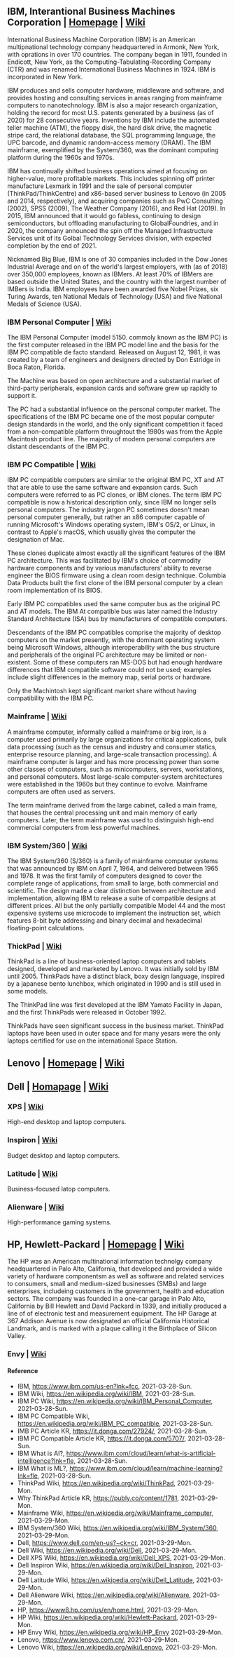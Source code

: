 ## IBM, Interantional Business Machines Corporation | [Homepage](https://www.ibm.com/us-en?lnk=fcc) | [Wiki](https://en.wikipedia.org/wiki/IBM)
International Business Machine Corporation (IBM) is an American multipnational technology company headquartered in Armonk, New York, with oprations in over 170 countries. The company began in 1911, founded in Endicott, New York, as the Computing-Tabulating-Recording Company (CTR) and was renamed International Business Machines in 1924. IBM is incorporated in New York.

IBM produces and sells computer hardware, middleware and software, and provides hosting and consulting services in areas ranging from mainframe computers to nanotechnology. IBM is also a major research organization, holding the record for most U.S. patents generated by a business (as of 2020) for 28 consecutive years. Inventions by IBM include the automated teller machine (ATM), the floppy disk, the hard disk drive, the magnetic stripe card, the relational database, the SQL programming language, the UPC barcode, and dynamic random-access memory (DRAM). The IBM mainframe, exemplified by the System/360, was the dominant computing platform during the 1960s and 1970s.

IBM has continually shifted business operations aimed at focusing on higher-value, more profitable markets. This includes spinning off printer manufacture Lexmark in 1991 and the sale of personal computer (ThinkPad/ThinkCentre) and x86-based server business to Lenovo (in 2005 and 2014, respectively), and acquiring companies such as PwC Consulting (2002), SPSS (2009), The Weather Company (2016), and Red Hat (2019). In 2015, IBM announced that it would go fabless, continuing to design semiconductors, but offloading manufacturing to GlobalFoundries, and in 2020, the company announced the spin off the Managed Infrastructure Services unit of its Golbal Technology Services division, with expected completion by the end of 2021.

Nicknamed Big Blue, IBM is one of 30 companies included in the Dow Jones Industrial Average and on of the world's largest employers, with (as of 2018) over 350,000 employees, known as IBMers. At least 70% of IBMers are based outside the United States, and the country with the largest number of IMBers is India. IBM employees have been awarded five Nobel Prizes, six Turing Awards, ten National Medals of Technology (USA) and five National Medals of Science (USA).

### IBM Personal Computer | [Wiki](https://en.wikipedia.org/wiki/IBM_Personal_Computer)
The IBM Personal Computer (model 5150. commoly known as the IBM PC) is the first computer released in the IBM PC model line and the basis for the IBM PC compatible de facto standard. Released on August 12, 1981, it was created by a team of engineers and designers directed by Don Estridge in Boca Raton, Florida.

The Machine was based on open architecture and a substantial market of third-party peripherals, expansion cards and software grew up rapidly to support it.

The PC had a substantial influence on the personal computer market. The specifications of the IBM PC became one of the most popular computer design standards in the world, and the only significant competition it faced from a non-compatible platform throughtout the 1980s was from the Apple Macintosh product line. The majority of modern personal computers are distant descendants of the IBM PC.

### IBM PC Compatible | [Wiki](https://en.wikipedia.org/wiki/IBM_PC_compatible)
IBM PC compatible computers are similar to the original IBM PC, XT and AT that are able to use the same software and expansion cards. Such computers were referred to as PC clones, or IBM clones. The term IBM PC compatible is now a historical description only, since IBM no longer sells personal computers. The industry jargon PC sometimes doesn't mean personal computer generally, but rather an x86 computer capable of running Microsoft's Windows operating system, IBM's OS/2, or Linux, in contrast to Apple's macOS, which usually gives the computer the designation of Mac.

These clones duplicate almost exactly all the significant features of the IBM PC architecture. This was facilitated by IBM's choice of commodity hardware components and by various manufacturers' ability to reverse engineer the BIOS firmware using a clean room design technique. Columbia Data Products built the first clone of the IBM personal computer by a clean room implementation of its BIOS.

Early IBM PC compatibles used the same computer bus as the original PC and AT models. The IBM At compatible bus was later named the Industry Standard Architecture (ISA) bus by manufacturers of compatible computers.

Descendants of the IBM PC compatibles comprise the majority of desktop computers on the market presently, with the dominant operating system being Microsoft Windows, although interoperability with the bus structure and peripherals of the original PC architecture may be limited or non-existent. Some of these computers ran MS-DOS but had enough hardware differences that IBM compatible software could not be used; examples include slight differences in the memory map, serial ports or hardware.

Only the Machintosh kept significant market share without having compatibility with the IBM PC.

### Mainframe | [Wiki](https://en.wikipedia.org/wiki/Mainframe_computer)
A mainframe computer, informally called a mainframe or big iron, is a computer used primarily by large organizations for critical applications, bulk data processing (such as the census and industry and consumer statics, enterprise resource planning, and large-scale transaction processing). A mainframe computer is larger and has more processing power than some other classes of computers, such as minicomputers, servers, workstations, and personal computers. Most large-scale computer-system architectures were established in the 1960s but they continue to evolve. Mainframe computers are often used as servers.

The term mainframe derived from the large cabinet, called a main frame, that houses the central processing unit and main memory of early computers. Later, the term mainframe was used to distinguish high-end commercial computers from less powerful machines.

### IBM System/360 | [Wiki](https://en.wikipedia.org/wiki/IBM_System/360)
The IBM System/360 (S/360) is a family of mainframe computer systems that was announced by IBM on April 7, 1964, and delivered between 1965 and 1978. It was the first family of computers designed to cover the complete range of applications, from small to large, both commercial and scientific. The design made a clear distinction between architecture and implementation, allowing IBM to release a suite of compatible designs at different prices. All but the only partially compatible Model 44 and the most expensive systems use microcode to implement the instruction set, which features 8-bit byte addressing and binary decimal and hexadecimal floating-point calculations.

### ThickPad | [Wiki](https://en.wikipedia.org/wiki/ThinkPad)
ThinkPad is a line of business-oriented laptop computers and tablets designed, developed and marketed by Lenovo. It was initially sold by IBM until 2005. ThinkPads have a distinct black, boxy design language, inspired by a japanese bento lunchbox, which originated in 1990 and is still used in some models.

The ThinkPad line was first developed at the IBM Yamato Facility in Japan, and the first ThinkPads were released in October 1992.

ThinkPads have seen significant success in the business market. ThinkPad laptops have been used in outer space and for many yesars were the only laptops certified for use on the international Space Station.

## Lenovo | [Homepage](https://www.lenovo.com.cn/) | [Wiki](https://en.wikipedia.org/wiki/Lenovo)


## Dell | [Homapage](https://www.dell.com/en-us?~ck=cr) | [Wiki](https://en.wikipedia.org/wiki/Dell)

### XPS | [Wiki](https://en.wikipedia.org/wiki/Dell_XPS)
High-end desktop and laptop computers.

### Inspiron | [Wiki](https://en.wikipedia.org/wiki/Dell_Inspiron)
Budget desktop and laptop computers.

### Latitude | [Wiki](https://en.wikipedia.org/wiki/Dell_Latitude)
Business-focused latop computers.

### Alienware | [Wiki](https://en.wikipedia.org/wiki/Alienware)
High-performance gaming systems.

## HP, Hewlett-Packard | [Homepage](https://www8.hp.com/us/en/home.html) | [Wiki](https://en.wikipedia.org/wiki/Hewlett-Packard)
The HP was an American multinational information technolgy company headquartered in Palo Alto, California, that developed and provided a wide variety of hardware componentsm as well as software and related services to consumers, small and medium-sized businesses (SMBs) and large enterprises, includeing customers in the government, health and education sectors. The company was founded in a one-car garage in Palo Alto, California by Bill Hewlett and David Packard in 1939, and initially produced a line of of electronic test and measurement equipment. The HP Garage at 367 Addison Avenue is now designated an official California Historical Landmark, and is marked with a plaque calling it the Birthplace of Silicon Valley.

### Envy | [Wiki](https://en.wikipedia.org/wiki/HP_Envy)

#### Reference
- IBM, https://www.ibm.com/us-en?lnk=fcc, 2021-03-28-Sun.
- IBM Wiki, https://en.wikipedia.org/wiki/IBM, 2021-03-28-Sun.
- IBM PC Wiki, https://en.wikipedia.org/wiki/IBM_Personal_Computer, 2021-03-28-Sun.
- IBM PC Compatible Wiki, https://en.wikipedia.org/wiki/IBM_PC_compatible, 2021-03-28-Sun.
- IMB PC Article KR, https://it.donga.com/27924/, 2021-03-28-Sun.
- IBM PC Compatible Article KR, https://it.donga.com/5707/, 2021-03-28-Sun.
- IBM What is AI?, https://www.ibm.com/cloud/learn/what-is-artificial-intelligence?lnk=fle, 2021-03-28-Sun.
- IBM What is ML?, https://www.ibm.com/cloud/learn/machine-learning?lnk=fle, 2021-03-28-Sun.
- ThinkPad Wiki, https://en.wikipedia.org/wiki/ThinkPad, 2021-03-29-Mon.
- Why ThinkPad Article KR, https://publy.co/content/1781, 2021-03-29-Mon. 
- Mainframe Wiki, https://en.wikipedia.org/wiki/Mainframe_computer, 2021-03-29-Mon.
- IBM System/360 Wiki, https://en.wikipedia.org/wiki/IBM_System/360, 2021-03-29-Mon.
- Dell, https://www.dell.com/en-us?~ck=cr, 2021-03-29-Mon.
- Dell Wiki, https://en.wikipedia.org/wiki/Dell, 2021-03-29-Mon.
- Dell XPS Wiki, https://en.wikipedia.org/wiki/Dell_XPS, 2021-03-29-Mon.
- Dell Inspiron Wiki, https://en.wikipedia.org/wiki/Dell_Inspiron, 2021-03-29-Mon.
- Dell Latitude Wiki, https://en.wikipedia.org/wiki/Dell_Latitude, 2021-03-29-Mon.
- Dell Alienware Wiki, https://en.wikipedia.org/wiki/Alienware, 2021-03-29-Mon.
- HP, https://www8.hp.com/us/en/home.html, 2021-03-29-Mon.
- HP Wiki, https://en.wikipedia.org/wiki/Hewlett-Packard, 2021-03-29-Mon.
- HP Envy Wiki, https://en.wikipedia.org/wiki/HP_Envy 2021-03-29-Mon.
- Lenovo, https://www.lenovo.com.cn/, 2021-03-29-Mon.
- Lenovo Wiki, https://en.wikipedia.org/wiki/Lenovo, 2021-03-29-Mon.
